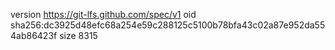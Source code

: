 version https://git-lfs.github.com/spec/v1
oid sha256:dc3925d48efc68a254e59c288125c5100b78bfa43c02a87e952da554ab86423f
size 8315
